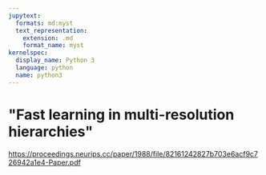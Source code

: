 ```yaml
---
jupytext:
  formats: md:myst
  text_representation:
    extension: .md
    format_name: myst
kernelspec:
  display_name: Python 3
  language: python
  name: python3
---
```


# "Fast learning in multi-resolution hierarchies"

https://proceedings.neurips.cc/paper/1988/file/82161242827b703e6acf9c726942a1e4-Paper.pdf